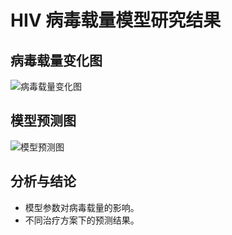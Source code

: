 # HIV 病毒载量模型研究结果

## 病毒载量变化图

![病毒载量变化图](path/to/viral_load.png)

## 模型预测图

![模型预测图](path/to/model_prediction.png)

## 分析与结论

- 模型参数对病毒载量的影响。
- 不同治疗方案下的预测结果。